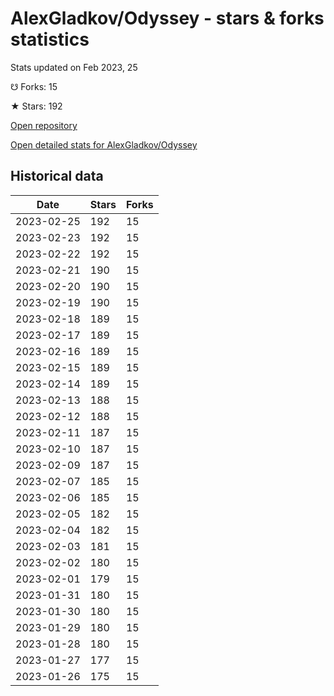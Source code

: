 # AlexGladkov/Odyssey - stars & forks statistics

Stats updated on Feb 2023, 25

☋ Forks: 15

★ Stars: 192

[Open repository](https://github.com/AlexGladkov/Odyssey)

[Open detailed stats for AlexGladkov/Odyssey](https://reviewgithub.com/rep/AlexGladkov/Odyssey)

## Historical data
| Date | Stars | Forks |
|------|-------|-------|
| 2023-02-25 | 192 | 15 | 
| 2023-02-23 | 192 | 15 | 
| 2023-02-22 | 192 | 15 | 
| 2023-02-21 | 190 | 15 | 
| 2023-02-20 | 190 | 15 | 
| 2023-02-19 | 190 | 15 | 
| 2023-02-18 | 189 | 15 | 
| 2023-02-17 | 189 | 15 | 
| 2023-02-16 | 189 | 15 | 
| 2023-02-15 | 189 | 15 | 
| 2023-02-14 | 189 | 15 | 
| 2023-02-13 | 188 | 15 | 
| 2023-02-12 | 188 | 15 | 
| 2023-02-11 | 187 | 15 | 
| 2023-02-10 | 187 | 15 | 
| 2023-02-09 | 187 | 15 | 
| 2023-02-07 | 185 | 15 | 
| 2023-02-06 | 185 | 15 | 
| 2023-02-05 | 182 | 15 | 
| 2023-02-04 | 182 | 15 | 
| 2023-02-03 | 181 | 15 | 
| 2023-02-02 | 180 | 15 | 
| 2023-02-01 | 179 | 15 | 
| 2023-01-31 | 180 | 15 | 
| 2023-01-30 | 180 | 15 | 
| 2023-01-29 | 180 | 15 | 
| 2023-01-28 | 180 | 15 | 
| 2023-01-27 | 177 | 15 | 
| 2023-01-26 | 175 | 15 | 

